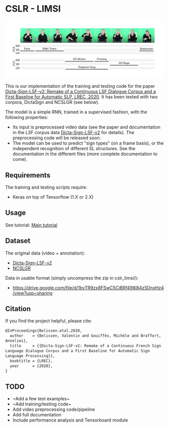 # CSLR - LIMSI

![dictasign_fls_pls](dictasign_fls_pls.png)

This is our implementation of the training and testing code for the paper [Dicta-Sign-LSF-v2: Remake of a Continuous LSF Dialogue Corpus and a First Baseline for Automatic SLP, LREC, 2020](https://). It has been tested with two corpora, DictaSign and NCSLGR (see below).

The model is a simple RNN, trained in a supervised fashion, with the following properties:
* Its input is preprocessed video data (see the paper and documentation in the LSF corpus data [Dicta-Sign-LSF-v2](https://www.ortolang.fr/market/corpora/dicta-sign-lsf-v2/) for details). The preprocessing code will be released soon.
* The model can be used to predict "sign types" (on a frame basis), or the independent recognition of different SL structures. See the documentation in the different files (more complete documentation to come).


## Requirements
The training and testing scripts require:
* Keras on top of Tensorflow (1.X or 2.X)

## Usage
See tutorial: [Main tutorial](notebooks/Main_tutorial.ipynb)


## Dataset
The original data (video + annotation):
* [Dicta-Sign-LSF-v2](https://www.ortolang.fr/market/corpora/dicta-sign-lsf-v2/)
* [NCSLGR](https://www.bu.edu/asllrp/ncslgr.html)

Data in usable format (simply uncompress the zip in cslr_limsi/):
* https://drive.google.com/file/d/1byTR9zx8FSwC5CjBRf498l84z5DnxHz4/view?usp=sharing

## Citation
If you find the project helpful, please cite:
```
@InProceedings{Belissen.etal.2020,
  author    = {Belissen, Valentin and Gouiffès, Michèle and Braffort, Annelies},
  title     = {{Dicta-Sign-LSF-v2: Remake of a Continuous French Sign Language Dialogue Corpus and a First Baseline for Automatic Sign Language Processing}},
  booktitle = {LREC},
  year      = {2020},
}
```

## TODO
* ~Add a few test examples~
* ~Add training/testing code~
* Add video preprocessing code/pipeline
* Add full documentation
* Include performance analysis and Tensorboard module
